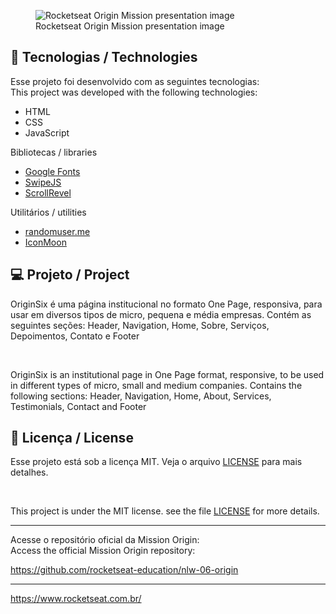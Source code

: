 <figure>
  <img src="https://github.com/rocketseat-education/nlw-06-origin/blob/main/.github/preview.png" alt="Rocketseat Origin Mission presentation image">
  <figcaption>Rocketseat Origin Mission presentation image</figcaption>
</figure>

## 🚀 Tecnologias / Technologies

Esse projeto foi desenvolvido com as seguintes tecnologias: 
<br>
This project was developed with the following technologies:

- HTML
- CSS
- JavaScript

Bibliotecas / libraries

- [Google Fonts](https://fonts.google.com/)
- [SwipeJS](https://github.com/nolimits4web/Swiper)
- [ScrollRevel](https://scrollrevealjs.org)

Utilitários / utilities

- [randomuser.me](https://randomuser.me/photos)
- [IconMoon](https://icomoon.io/app/#/select)

## 💻 Projeto / Project

OriginSix é uma página institucional no formato One Page, responsiva, para usar em diversos tipos de micro, pequena e média empresas. Contém as seguintes seções: Header, Navigation, Home, Sobre, Serviços, Depoimentos, Contato e Footer

<br>

OriginSix is an institutional page in One Page format, responsive, to be used in different types of micro, small and medium companies. Contains the following sections: Header, Navigation, Home, About, Services, Testimonials, Contact and Footer

## 📝 Licença / License

Esse projeto está sob a licença MIT. Veja o arquivo [LICENSE](.github/LICENSE.md) para mais detalhes.

<br>

This project is under the MIT license. see the file [LICENSE](.github/LICENSE.md) for more details.

---

Acesse o repositório oficial da Mission Origin:
<br>
Access the official Mission Origin repository:

https://github.com/rocketseat-education/nlw-06-origin

---

https://www.rocketseat.com.br/ 

